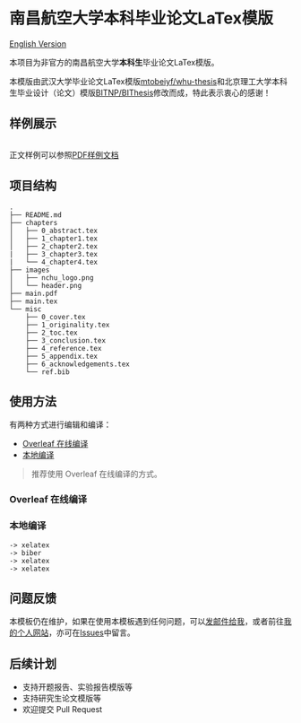 # 南昌航空大学本科毕业论文LaTex模版

[English Version]()

本项目为非官方的南昌航空大学**本科生**毕业论文LaTex模版。

本模版由武汉大学毕业论文LaTex模版[mtobeiyf/whu-thesis](https://github.com/mtobeiyf/whu-thesis)和北京理工大学本科生毕业设计（论文）模版[BITNP/BIThesis](https://github.com/BITNP/BIThesis)修改而成，特此表示衷心的感谢！

## 样例展示

![]()

正文样例可以参照[PDF样例文档]()

## 项目结构

```
.
├── README.md
├── chapters
│   ├── 0_abstract.tex
│   ├── 1_chapter1.tex
│	├── 2_chapter2.tex
|   ├── 3_chapter3.tex
|	└── 4_chapter4.tex
├── images
│   ├── nchu_logo.png
│   └── header.png
├── main.pdf
├── main.tex
└── misc
    ├── 0_cover.tex
    ├── 1_originality.tex
    ├── 2_toc.tex
    ├── 3_conclusion.tex
    ├── 4_reference.tex
    ├── 5_appendix.tex
    ├── 6_acknowledgements.tex
    └── ref.bib
```

## 使用方法

有两种方式进行编辑和编译：

* [Overleaf 在线编译]()
* [本地编译]()

> 推荐使用 Overleaf 在线编译的方式。

### Overleaf 在线编译

### 本地编译

```
-> xelatex
-> biber
-> xelatex
-> xelatex
```

## 问题反馈

本模板仍在维护，如果在使用本模板遇到任何问题，可以[发邮件给我](hurleyhuang@hotmai.com)，或者前往[我的个人网站](https://hurley.fun)，亦可在[Issues](https://github.com/NCHUSC/NCHU_Bachelor_Thesis_Template/issues)中留言。

## 后续计划

* 支持开题报告、实验报告模版等
* 支持研究生论文模版等
* 欢迎提交 Pull Request

